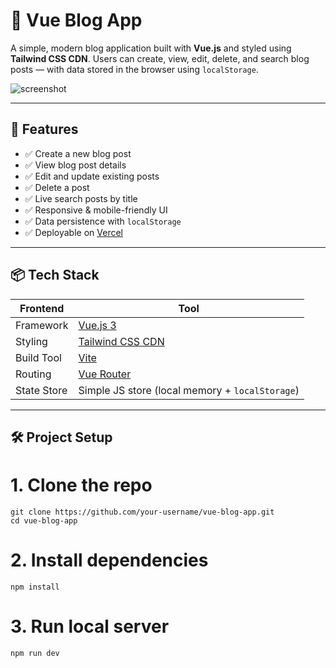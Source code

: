 # 📝 Vue Blog App

A simple, modern blog application built with **Vue.js** and styled using **Tailwind CSS CDN**. Users can create, view, edit, delete, and search blog posts — with data stored in the browser using `localStorage`.

![screenshot](https://via.placeholder.com/1200x600.png?text=Vue+Blog+App+Screenshot)

---

## 🚀 Features

- ✅ Create a new blog post
- ✅ View blog post details
- ✅ Edit and update existing posts
- ✅ Delete a post
- ✅ Live search posts by title
- ✅ Responsive & mobile-friendly UI
- ✅ Data persistence with `localStorage`
- ✅ Deployable on [Vercel](https://vercel.com)

---

## 📦 Tech Stack

| Frontend     | Tool            |
|--------------|------------------|
| Framework    | [Vue.js 3](https://vuejs.org/) |
| Styling      | [Tailwind CSS CDN](https://tailwindcss.com/docs/installation/play-cdn) |
| Build Tool   | [Vite](https://vitejs.dev/) |
| Routing      | [Vue Router](https://router.vuejs.org/) |
| State Store  | Simple JS store (local memory + `localStorage`) |

---

## 🛠️ Project Setup

  # 1. Clone the repo
    git clone https://github.com/your-username/vue-blog-app.git
    cd vue-blog-app

  # 2. Install dependencies
    npm install

  # 3. Run local server
    npm run dev
